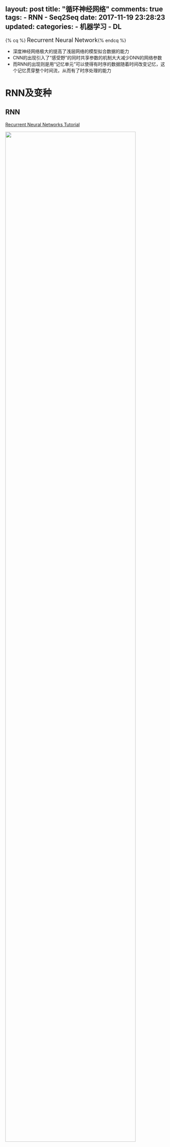 layout: post
title: "循环神经网络"
comments: true
tags:
	- RNN
	- Seq2Seq
date: 2017-11-19 23:28:23
updated: 
categories:
    - 机器学习
    - DL
---


{% cq %} <font size=4>Recurrent Neural Network</font>{% endcq %}

- 深度神经网络极大的提高了浅层网络的模型拟合数据的能力  
- CNN的出现引入了“感受野”的同时共享参数的机制大大减少DNN的网络参数  
- 而RNN的出现则是用“记忆单元”可以使得有时序的数据随着时间改变记忆，这个记忆贯穿整个时间流，从而有了时序处理的能力  

<!-- more -->



# RNN及变种
## RNN


[Recurrent Neural Networks Tutorial](http://www.wildml.com/2015/10/recurrent-neural-networks-tutorial-part-3-backpropagation-through-time-and-vanishing-gradients/)


<img src="/pic/ml/rnn/rnn.jpg" border="0" width="90%" height="90%" style="margin: 0 auto"><center>[RNN结构及按时序展开图](http://colah.github.io/posts/2015-08-Understanding-LSTMs/)</center>  

---
网络结构的公式
$$\left .
\begin{aligned}
& \text{h}_t = f \big(\text{x}_t \text{U}   +  \text{h}_{t-1} \text{W}  + b_h \big  )  \\
& 
\hat{\text{y}_t} = \text{softmax}( \text{h}_t \text{V}  + b_y)  
\end{aligned}
\right.                                \tag{1}
$$

参数说明：

| 参数                     |     说明 | 
| :-----------:  | :-------------------------------------------------------------------------:| 
| $\text{x}_t$  |    第t时刻的输入。假设：$1 \times n_x$。 $n_x$：一般指输入数据纬度， 如文本问题中，embedding词向量长度大小或one-hot中的长度|
| $\text{h}_t$  |   第t时刻的记忆。假设：$1 \times n_h$。 $n_h$：隐层的维度|
| $f$                      |非线形激励。如：tanh |
| $\text{U}$               |   输入系数矩阵, $n_x \times n_h$ |
| $\text{W}$               |   记忆系数矩阵, $n_h \times n_h$|
| $\text{V}$               |   输出系数矩阵, $n_h \times  \text{vocab_size} 。\text{vocab_size}$：非限定 |
| $\hat{\text{y}}_t $      |  第t时刻的输出, $1 \times  \text{vocab_size}。\text{vocab_size}$:  词库大小 |
| $b_h$                    |  偏置，$1 \times n_h$。更确切的说，这个是属于softmax层的参数 |
| $b_y$                    |  偏置, $1 \times \text{vocab_size} 。\text{vocab_size}$：预测词库大小，非限定。softmax层参数  |


对于RNNLM：

 - 损失函数：
对于第$t$时刻的one-hot形式的标准结果$h_t$, 使用交叉熵

$$
\text{loss }_t = \text{-y}_t \log \hat{\text{y}}_t        \tag{2}
$$

 - 整体loss
$$
\text{Loss} = \sum_{t}^{T} \text{loss}_t        \tag{3}
$$


# BPTT
RNN的训练方法： Backpropagation Through Time


<img src="/pic/ml/rnn/BPTT.jpeg" border="0" width="60%" height="60%" style="margin: 0 auto"><center>[BPTT示意图](http://www.wildml.com/2015/10/recurrent-neural-networks-tutorial-part-3-backpropagation-through-time-and-vanishing-gradients/)</center>  


$$
\begin{aligned}
 \frac{\partial{\text{loss}_t}}{\partial{W}} 
  = &  \sum_{k=0}^{T}  \frac{\partial{\text{loss}_t}}{\partial{\text{W}_{k}}}  \\
  = &  \sum_{k=0}^{T}  \frac{\partial{\text{loss}_t}}{\partial{\hat{\text{y}}_t}} \
        \frac{\partial{\hat{\text{y}}_t}}{\partial{\hat{\text{h}}_{t}}} \
        \frac{\partial{\hat{\text{h}}_t}}{\partial{\hat{\text{h}}_{k}}} \
        \frac{\partial{\hat{\text{h}}_{k}}}{\partial{\text{W}_{k}}} \\
  = & \sum_{k=0}^{T} \
 		\frac{\partial{L_T}}{\partial{\hat{\text{y}}_t}}  \
  		\frac{\partial{\hat{\text{y}}_t}}{\partial{\hat{\text{h}}_{t}}} \
		\Bigg(\prod_{j=k+1}^{t}  \frac{\partial{\hat{\text{h}}_j}}{\partial{\hat{\text{h}}_{j-1}}}   \Bigg) \
 		\frac{\partial{\hat{\text{h}}_{k}}}{\partial{\text{W}_{k}}}
\end{aligned}  \tag{4}
$$

- 特别说明：
	- $\text{W}$是整个过程中共享的
	- 上式中${\text{W}_{k}}$特指在地$k$时刻的对应的$\text{W}$, 表示第$k$时刻的隐藏（记忆）状态$\text{h}_{k}$是由${\text{W}_{k}}$得到的，
	即，在上式中，$\text{W}$看做是$k$个独立${\text{W}_{k}}$，只是具有相同的值$\text{W}$





$$\frac{\partial{\hat{\text{h}}_j}}{\partial{\hat{\text{h}}_{j-1}}}  = \frac{\partial{\hat{f}_j}}{\partial{\text{v}_{f_{in}}}} W  			\tag{5}$$

将式（5）代入（4）导致RNN做BP时，在长时序列数据训练时容易导致梯度爆炸或远处时刻的损失反映不到参数的梯度上（相对梯度消失）。

对于梯度爆炸，可以通过梯度裁剪的方法使得问题被避免：

$$\boldsymbol{g} = \min\left(\frac{\theta}{\|\boldsymbol{g}\|}, 1\right)\boldsymbol{g} 		\tag{6}$$

这种形式类似BN层，都是把异常数据强制拉回到正常状态（BN层是将参数分布拉到正态分布，梯度剪裁是强制将过大的梯度设置为1）




## LSTM

1997

[**L**ong **S**hort **T**erm **M**emory](http://colah.github.io/posts/2015-08-Understanding-LSTMs/) 

LSTM通过引入“遗忘门”及“记忆叠加门”使得记忆更加灵活，而选择记忆+叠加新记忆更新为新的记忆状态的形式也使得LSTM具有相比RNN的梯度消失和梯度爆炸问题得到较大的缓解，从而使得LSTM可以处理较长时序问题

### 内部结构示意图

<img src="/pic/ml/rnn/lstm.jpg" border="0" width="80%" height="80%" style="margin: 0 auto"><center>[单层LSTM内部结构示意图](http://colah.github.io/posts/2015-08-Understanding-LSTMs/)</center></center>  
    
 
### LSTM内部示意图及计算方法   
    
| <img src="/pic/ml/rnn/lstm-forget-gate.jpg" > [忘记门](http://colah.github.io/posts/2015-08-Understanding-LSTMs/)  |     <img src="/pic/ml/rnn/lstm-update-status.jpg" > [输入和输入门](http://colah.github.io/posts/2015-08-Understanding-LSTMs/) 
| :----------------------------------------------------------------------------: | :--------:|
| <img src="/pic/ml/rnn/lstm-update-memory.jpg" > [更新cell状态](http://colah.github.io/posts/2015-08-Understanding-LSTMs/)                                |   <img src="/pic/ml/rnn/lstm-output.jpg" >  [输出门](http://colah.github.io/posts/2015-08-Understanding-LSTMs/) | 

  
  
   
$$
\left .
\begin{aligned}
&f_t = \sigma(W_f \cdot  [h_{t-1}, x_t] + b_f)   &  & 忘记门，忘记系数，决定的丢弃记忆\\
&i_t = \sigma(W_i \cdot  [h_{t-1}, x_t] + b_i)    & & 新的记忆 ，决定增强的记忆\\ 
& \widetilde{C}_t = \text{tanh}\big(W_C \cdot  [h_{t-1}, x_t] + b_c\big) &  & 新的记忆选择系数，记忆增强/降低的系数 \\
&C_t = f_t \odot C_{t-1} + i_t \odot \widetilde{C}_t   & & 更新记忆：忘记 \times 忘记系数 + 新记忆 \times 新记忆系数\\  
& o_t = \sigma \big(W_O[h_{t-1}, x_t] + b_O\big)  & & 上一时刻的输出和本次输入决定本次的主要结果\\
& h_t= o_t \cdot \text{tanh} \big(C_t\big) & & 前一时刻状态和输入，通过记忆的输出单元的转化  \\
\end{aligned}
\right. \tag{7}
$$

## GRU

2014


<img src="/pic/ml/rnn/gru.jpg" border="0" width="90%" height="90%" style="margin: 0 auto"><center>[gru内部结构示意图](http://colah.github.io/posts/2015-08-Understanding-LSTMs/)</center> 

## RNN中的DropOut

将输入向量各个维度随机进行Drop操作，而达到增强泛化的作用， 详见<http://reset.pub/2017/05/19/dnn/#more>


<img src="/pic/ml/rnn/dnn_dropout.png" border="0" width="90%" height="90%" style="margin: 0 auto">

- Bagging
- 有性繁殖 VS 无性繁殖
- 共享参数


以p为dropout概率，则

``` python
is_drop = True if random(0, 1) < p else False

if x_i not is_drop:
  x_i = x_i / (1 - p)

```
    



# Seq2Seq

<img src="/pic/ml/rnn/seq2seq.jpg" border="0" width="90%" height="90%" style="margin: 0 auto"><center>[seq2seq基本示意图](http://colah.github.io/posts/2015-08-Understanding-LSTMs/)</center> 

\ \ 

<img src="/pic/ml/rnn/encoder-decoder.jpg" border="0" width="90%" height="90%" style="margin: 0 auto"><center>[encoder-decoder基本示意图](https://github.com/nicolas-ivanov/tf_seq2seq_chatbot)</center> 



## Beam-search

用于最大路径概率预测， 主要是降低时间复杂度。通常是计算时序问题的最大概率路径问题。如HMM，CRF中给定模型参数，求最大概率路径问题。是动态规划每次截断第t-1的前K大路径，传播到第t时刻。
Beam-search是一种介于viterbi和贪心算法见的算法。是最优解和最快效率的一个平衡


### Beam-search示意图

<img src="/pic/ml/rnn/beam-search.gif" border="0" width="90%" height="90%" style="margin: 0 auto"><center>[beam-search](http://colah.github.io/posts/2015-08-Understanding-LSTMs/)</center> 

### 求最大概率路径的算法对比

假设每一步都有n个状态，一共有s个时间步 

|算法|时间复杂度|是否最优|
|:------:|:---------------------------------------------:|:------------------:|
|  穷举 | $n^s$ | 是 |
| viterbi | $s \times n^2$| 是|
| 贪心|$s \times n \times k$, 即Beam search中的$k=1$的情况 | 否|
| Beam search | $s \times n \times k$。$1 \leq k \leq n$。 当$k=1$时为贪心算法; 当$k=n$时，为viterbi算法| 否|



## Attention 
<https://github.com/mli/gluon-tutorials-zh/blob/master/chapter_natural-language-processing/nmt.md>

> attention主要解决信息过剩（RNN时间步较长后梯度消失或爆炸）的情况下，通常需要关注某些主要因素时，进行注意力分配的问题

attention的本质是对历史状态加权作为输入的一部分，达到注意力的目的
即如下式1中$C_t$是注意力部分

- 注意力计算部分
$$C_t = \overline{h}_s \odot a_t   	           			  \tag{9}$$
注意力计算如下式，其中$\overline{h}_s$是历史数据向量组成的向量，$a_t$对应的权值

- 注意力和当前状态合并作为输入进行预测

$$\tilde{h}_t = \tanh(W_c[C_t; h_t])  	     			\tag{8}$$

### global-attention(soft attention)

\ \ 

<img src="/pic/ml/rnn/attention-global.jpg" border="0" width="60%" height="60%" style="margin: 0 auto"><center>[attention-global基本示意图](https://arxiv.org/abs/1508.04025)</center> 

\ \ 

<img src="/pic/ml/rnn/attention_1.jpeg" border="0" width="40%" height="40%" style="margin: 0 auto"><center>[归一化的权重计算](https://arxiv.org/abs/1508.04025)</center> 

\ \  

<img src="/pic/ml/rnn/attention_2.jpeg" border="0" width="40%" height="40%" style="margin: 0 auto"><center>[权重计算](https://arxiv.org/abs/1508.04025)</center> 




### local-attention(hard attention)
详见论文 [Effective Approaches to Attention-based Neural Machine Translation](https://arxiv.org/abs/1508.04025)


<img src="/pic/ml/rnn/attection-local.jpg" border="0" width="60%" height="30%" style="margin: 0 auto"><center>[attion-local基本示意图](https://arxiv.org/abs/1508.04025)</center> 


<img src="/pic/ml/rnn/attention_5.jpeg" border="0" width="40%" height="40%" style="margin: 0 auto"><center>[权重计算](https://arxiv.org/abs/1508.04025)</center> 

<img src="/pic/ml/rnn/attention_6.jpeg" border="0" width="40%" height="40%" style="margin: 0 auto"><center>[核心位置计算](https://arxiv.org/abs/1508.04025)</center> 

## seq2seq中的其他trick

- unk replace

- reverse

- feed input

<img src="/pic/ml/rnn/feed-intput.jpg" border="0" width="60%" height="30%" style="margin: 0 auto"><center>[feed-input](https://arxiv.org/abs/1508.04025)</center> 




# 参考

[Incorporating Copying Mechanism in Sequence-to-Sequence Learning](https://arxiv.org/abs/1603.06393)  
[Recurrent Neural Networks Tutorial](http://www.wildml.com/2015/09/recurrent-neural-networks-tutorial-part-1-introduction-to-rnns/)   
[Learning Phrase Representations using RNN Encoder-Decoder for Statistical Machine Translation](https://arxiv.org/abs/1406.1078)  
[Effective Approaches to Attention-based Neural Machine Translation](https://arxiv.org/abs/1508.04025)   
[Understanding LSTM Networks](http://colah.github.io/posts/2015-08-Understanding-LSTMs/)   
[[译] 理解 LSTM 网络](http://www.jianshu.com/p/9dc9f41f0b29)   
[Sequence-to-Sequence Learning as Beam-Search Optimization](https://arxiv.org/abs/1606.02960)  
[Sequence to Sequence Learning with Neural Networks](Sequence to Sequence Learning with Neural Networks)    
[Attention Is All You Need](https://arxiv.org/abs/1706.03762)  
[Recurrent Neural Network Regularization](https://arxiv.org/abs/1409.2329)  
[How to Use Dropout with LSTM Networks for Time Series Forecasting  ](https://machinelearningmastery.com/use-dropout-lstm-networks-time-series-forecasting/)  
[An Empirical Exploration of Recurrent Network Architectures](http://proceedings.mlr.press/v37/jozefowicz15.pdf?utm_campaign=Revue%20newsletter&utm_medium=Newsletter&utm_source=revue)  
[Deep Learning for Natural Language Processing : Hang Li](http://www.hangli-hl.com/uploads/3/4/4/6/34465961/deep_learning_for_natural_language_processing.pdf) 

